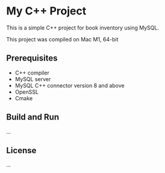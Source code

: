 # My C++ Project

This is a simple C++ project for book inventory using MySQL.

This project was compiled on Mac M1, 64-bit
## Prerequisites

- C++ compiler
- MySQL server
- MySQL C++ connector version 8 and above
- OpenSSL
- Cmake

## Build and Run

...


## License

...